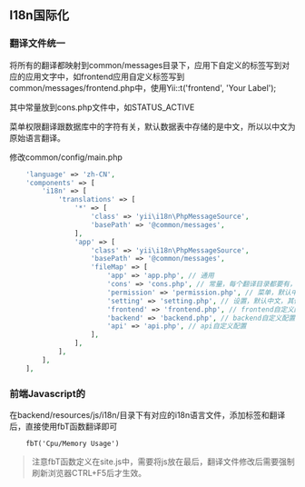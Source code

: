 I18n国际化
-----------

### 翻译文件统一

将所有的翻译都映射到common/messages目录下，应用下自定义的标签写到对应的应用文字中，如frontend应用自定义标签写到common/messages/frontend.php中，使用Yii::t('frontend', 'Your Label');

其中常量放到cons.php文件中，如STATUS_ACTIVE

菜单权限翻译跟数据库中的字符有关，默认数据表中存储的是中文，所以以中文为原始语言翻译。

修改common/config/main.php

```php
    'language' => 'zh-CN',
    'components' => [
        'i18n' => [
            'translations' => [
                '*' => [
                    'class' => 'yii\i18n\PhpMessageSource',
                    'basePath' => '@common/messages',
                ],
                'app' => [
                    'class' => 'yii\i18n\PhpMessageSource',
                    'basePath' => '@common/messages',
                    'fileMap' => [
                        'app' => 'app.php', // 通用
                        'cons' => 'cons.php', // 常量，每个翻译目录都要有，否则常量名很难看
                        'permission' => 'permission.php', // 菜单，默认中文，其他语言目录需要有
                        'setting' => 'setting.php', // 设置，默认中文，其他语言目录需要有
                        'frontend' => 'frontend.php', // frontend自定义配置
                        'backend' => 'backend.php', // backend自定义配置
                        'api' => 'api.php', // api自定义配置
                    ],
                ],
            ],
        ],
    ],
```



### 前端Javascript的

在backend/resources/js/i18n/目录下有对应的i18n语言文件，添加标签和翻译后，直接使用fbT函数翻译即可

```
    fbT('Cpu/Memory Usage')
```

> 注意fbT函数定义在site.js中，需要将js放在最后，翻译文件修改后需要强制刷新浏览器CTRL+F5后才生效。



